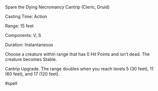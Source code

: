 Spare the Dying
Necromancy Cantrip (Cleric, Druid)

Casting Time: Action

Range: 15 feet

Components: V, S

Duration: Instantaneous

Choose a creature within range that has 0 Hit Points and isn’t dead. The creature becomes Stable.

Cantrip Upgrade. The range doubles when you reach levels 5 (30 feet), 11 (60 feet), and 17 (120 feet).

#spell